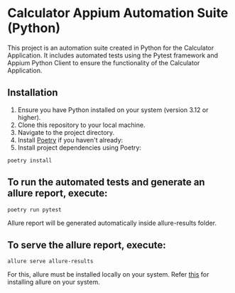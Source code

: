 # Calculator Appium Automation Suite (Python)

This project is an automation suite created in Python for the Calculator Application. It includes automated tests using the Pytest framework and Appium Python Client to ensure the functionality of the Calculator Application.

## Installation

1. Ensure you have Python installed on your system (version 3.12 or higher).
2. Clone this repository to your local machine.
3. Navigate to the project directory.
4. Install [Poetry](https://python-poetry.org/docs/#installation) if you haven't already:
5. Install project dependencies using Poetry:

```
poetry install
```

## To run the automated tests and generate an allure report, execute:

```
poetry run pytest
```

Allure report will be generated automatically inside allure-results folder.

## To serve the allure report, execute:

```
allure serve allure-results
```

For this, allure must be installed locally on your system. Refer [this](https://allurereport.org/docs/install/) for installing allure on your system.
